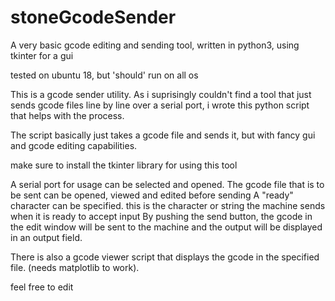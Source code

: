 # stoneGcodeSender
A very basic gcode editing and sending tool, written in python3, using tkinter for a gui

tested on ubuntu 18, but 'should' run on all os

This is a gcode sender utility. As i suprisingly couldn't find a tool that just sends gcode files line by line over a serial port, i wrote this python script that helps with the process.

The script basically just takes a gcode file and sends it, but with fancy gui and gcode editing capabilities.

make sure to install the tkinter library for using this tool

A serial port for usage can be selected and opened.
The gcode file that is to be sent can be opened, viewed and edited before sending
A "ready" character can be specified. this is the character or string the machine sends when it is ready to accept input
By pushing the send button, the gcode in the edit window will be sent to the machine and the output will be displayed in an output field.

There is also a gcode viewer script that displays the gcode in the specified file. (needs matplotlib to work).

feel free to edit
